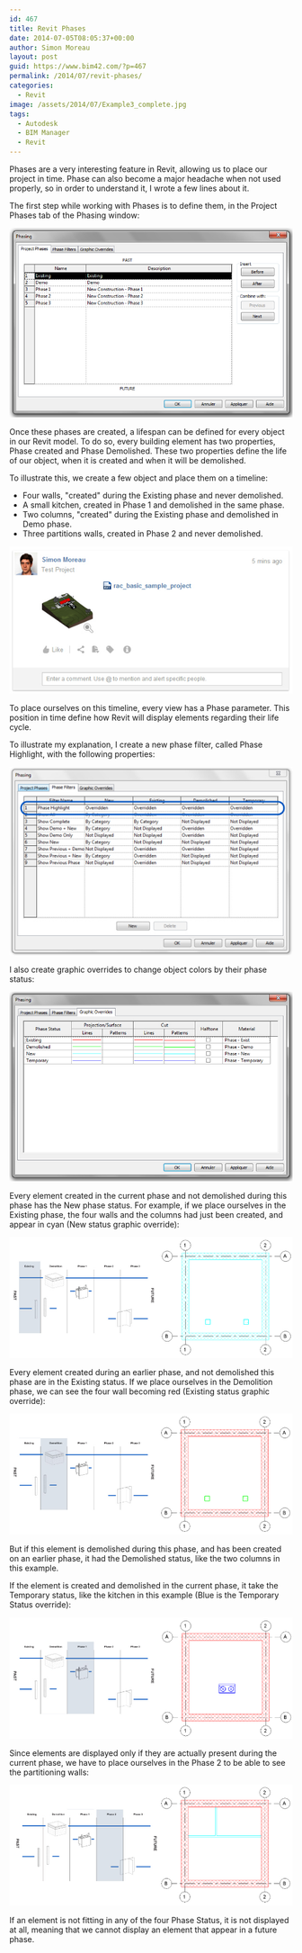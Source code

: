 ```yaml
---
id: 467
title: Revit Phases
date: 2014-07-05T08:05:37+00:00
author: Simon Moreau
layout: post
guid: https://www.bim42.com/?p=467
permalink: /2014/07/revit-phases/
categories:
  - Revit
image: /assets/2014/07/Example3_complete.jpg
tags:
  - Autodesk
  - BIM Manager
  - Revit
---
```

Phases are a very interesting feature in Revit, allowing us to place our project in time. Phase can also become a major headache when not used properly, so in order to understand it, I wrote a few lines about it.

The first step while working with Phases is to define them, in the Project Phases tab of the Phasing window:

![PhasingWindows](/assets/2014/07/PhasingWindows.jpg)

Once these phases are created, a lifespan can be defined for every object in our Revit model. To do so, every building element has two properties, Phase created and Phase Demolished. These two properties define the life of our object, when it is created and when it will be demolished.

To illustrate this, we create a few object and place them on a timeline:

* Four walls, "created" during the Existing phase and never demolished.
* A small kitchen, created in Phase 1 and demolished in the same phase.
* Two columns, "created" during the Existing phase and demolished in Demo phase.
* Three partitions walls, created in Phase 2 and never demolished.

![Timeline](/assets/2014/07/Timeline.jpg)

To place ourselves on this timeline, every view has a Phase parameter. This position in time define how Revit will display elements regarding their life cycle.

To illustrate my explanation, I create a new phase filter, called Phase Highlight, with the following properties:

![PhaseFilter](/assets/2014/07/PhaseFilter.jpg)

I also create graphic overrides to change object colors by their phase status:

![Overides](/assets/2014/07/Overides.jpg)

Every element created in the current phase and not demolished during this phase has the New phase status. For example, if we place ourselves in the Existing phase, the four walls and the columns had just been created, and appear in cyan (New status graphic override):

![Example1_complete](/assets/2014/07/Example1_complete.jpg)

Every element created during an earlier phase, and not demolished this phase are in the Existing status. If we place ourselves in the Demolition phase, we can see the four wall becoming red (Existing status graphic override):

![Example2_complete](/assets/2014/07/Example2_complete.jpg)

But if this element is demolished during this phase, and has been created on an earlier phase, it had the Demolished status, like the two columns in this example.

If the element is created and demolished in the current phase, it take the Temporary status, like the kitchen in this example (Blue is the Temporary Status override):

![Example3_complete](/assets/2014/07/Example3_complete.jpg)

Since elements are displayed only if they are actually present during the current phase, we have to place ourselves in the Phase 2 to be able to see the partitioning walls:

![Example4_complete](/assets/2014/07/Example4_complete.jpg)

If an element is not fitting in any of the four Phase Status, it is not displayed at all, meaning that we cannot display an element that appear in a future phase.